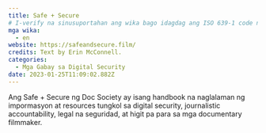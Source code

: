 ```yaml
---
title: Safe + Secure
# I-verify na sinusuportahan ang wika bago idagdag ang ISO 639-1 code nito dito. walang country code, ibig sabihin, ms sa halip na ms_MY.
mga wika:
  - en
website: https://safeandsecure.film/
credits: Text by Erin McConnell.
categories:
  - Mga Gabay sa Digital Security
date: 2023-01-25T11:09:02.882Z
---
```

Ang Safe + Secure ng Doc Society ay isang handbook na naglalaman ng impormasyon at resources tungkol sa digital security, journalistic accountability, legal na seguridad, at higit pa para sa mga documentary filmmaker.